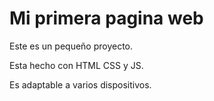 # Mi primera pagina web

Este es un pequeño proyecto.

Esta hecho con HTML CSS y JS.

Es adaptable a varios dispositivos.
